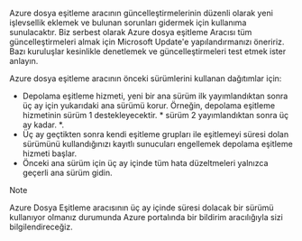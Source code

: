 Azure dosya eşitleme aracının güncelleştirmelerinin düzenli olarak yeni işlevsellik eklemek ve bulunan sorunları gidermek için kullanıma sunulacaktır. Biz serbest olarak Azure dosya eşitleme Aracısı tüm güncelleştirmeleri almak için Microsoft Update'e yapılandırmanızı öneririz. Bazı kuruluşlar kesinlikle denetlemek ve güncelleştirmeleri test etmek ister anlayın. 

Azure dosya eşitleme aracının önceki sürümlerini kullanan dağıtımlar için:

- Depolama eşitleme hizmeti, yeni bir ana sürüm ilk yayımlandıktan sonra üç ay için yukarıdaki ana sürümü korur. Örneğin, depolama eşitleme hizmetinin sürüm 1 destekleyecektir. \* sürüm 2 yayımlandıktan sonra üç ay kadar. \*.
- Üç ay geçtikten sonra kendi eşitleme grupları ile eşitlemeyi süresi dolan sürümünü kullandığınızı kayıtlı sunucuları engellemek depolama eşitleme hizmeti başlar.
- Önceki ana sürüm için üç ay içinde tüm hata düzeltmeleri yalnızca geçerli ana sürüm gidin.

> [!Note]  
> Azure Dosya Eşitleme aracısının üç ay içinde süresi dolacak bir sürümü kullanıyor olmanız durumunda Azure portalında bir bildirim aracılığıyla sizi bilgilendireceğiz.